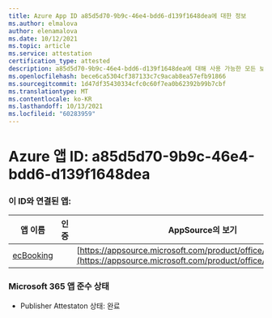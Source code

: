```yaml
---
title: Azure App ID a85d5d70-9b9c-46e4-bdd6-d139f1648dea에 대한 정보
ms.author: elmalova
author: elenamalova
ms.date: 10/12/2021
ms.topic: article
ms.service: attestation
certification_type: attested
description: a85d5d70-9b9c-46e4-bdd6-d139f1648dea에 대해 사용 가능한 모든 보안 및 규정 준수 정보입니다.
ms.openlocfilehash: bece6ca5304cf387133c7c9acab8ea57efb91866
ms.sourcegitcommit: 1d47df35430334cfc0c60f7ea0b62392b99b7cbf
ms.translationtype: MT
ms.contentlocale: ko-KR
ms.lasthandoff: 10/13/2021
ms.locfileid: "60283959"
---
```

# <a name="azure-app-id-a85d5d70-9b9c-46e4-bdd6-d139f1648dea"></a>Azure 앱 ID: a85d5d70-9b9c-46e4-bdd6-d139f1648dea


### <a name="apps-associated-with-this-id"></a>이 ID와 연결된 앱:
| **앱 이름** | **인증** | **AppSource의 보기** |
|--------------|---------------|-----------------------|
| [ecBooking](https://docs.microsoft.com/microsoft-365-app-certification/forward/WA200002096) |  | [https://appsource.microsoft.com/product/office/WA200002096](https://appsource.microsoft.com/product/office/WA200002096) |

### <a name="microsoft-365-app-compliance-status"></a>Microsoft 365 앱 준수 상태
- Publisher Attestaton 상태: 완료
